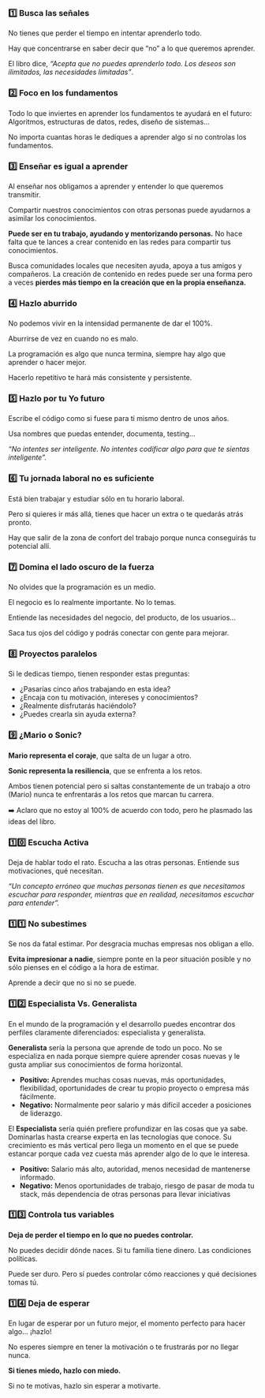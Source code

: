 ### 1️⃣ Busca las señales

No tienes que perder el tiempo en intentar aprenderlo todo.

Hay que concentrarse en saber decir que “no” a lo que queremos aprender.

El libro dice, _“Acepta que no puedes aprenderlo todo. Los deseos son ilimitados, las necesidades limitadas”_.

### 2️⃣ Foco en los fundamentos

Todo lo que inviertes en aprender los fundamentos te ayudará en el futuro: Algoritmos, estructuras de datos, redes, diseño de sistemas…

No importa cuantas horas le dediques a aprender algo si no controlas los fundamentos.
### 3️⃣ Enseñar es igual a aprender

Al enseñar nos obligamos a aprender y entender lo que queremos transmitir.

Compartir nuestros conocimientos con otras personas puede ayudarnos a asimilar los conocimientos.

**Puede ser en tu trabajo, ayudando y mentorizando personas.** No hace falta que te lances a crear contenido en las redes para compartir tus conocimientos.

Busca comunidades locales que necesiten ayuda, apoya a tus amigos y compañeros. La creación de contenido en redes puede ser una forma pero a veces **pierdes más tiempo en la creación que en la propia enseñanza.**

### 4️⃣ Hazlo aburrido

No podemos vivir en la intensidad permanente de dar el 100%.

Aburrirse de vez en cuando no es malo.

La programación es algo que nunca termina, siempre hay algo que aprender o hacer mejor.

Hacerlo repetitivo te hará más consistente y persistente.

### 5️⃣ Hazlo por tu Yo futuro

Escribe el código como si fuese para ti mismo dentro de unos años.

Usa nombres que puedas entender, documenta, testing…

_“No intentes ser inteligente. No intentes codificar algo para que te sientas inteligente”._

### 6️⃣ Tu jornada laboral no es suficiente

Está bien trabajar y estudiar sólo en tu horario laboral.

Pero si quieres ir más allá, tienes que hacer un extra o te quedarás atrás pronto.

Hay que salir de la zona de confort del trabajo porque nunca conseguirás tu potencial allí.

### 7️⃣ Domina el lado oscuro de la fuerza

No olvides que la programación es un medio.

El negocio es lo realmente importante. No lo temas.

Entiende las necesidades del negocio, del producto, de los usuarios…

Saca tus ojos del código y podrás conectar con gente para mejorar.

### 8️⃣ Proyectos paralelos

Si le dedicas tiempo, tienen responder estas preguntas:

- ¿Pasarías cinco años trabajando en esta idea?
- ¿Encaja con tu motivación, intereses y conocimientos?
- ¿Realmente disfrutarás haciéndolo?
- ¿Puedes crearla sin ayuda externa?

### 9️⃣ ¿Mario o Sonic?

**Mario representa el coraje**, que salta de un lugar a otro.

**Sonic representa la resiliencia**, que se enfrenta a los retos.

Ambos tienen potencial pero si saltas constantemente de un trabajo a otro (Mario) nunca te enfrentarás a los retos que marcan tu carrera.

➡️ Aclaro que no estoy al 100% de acuerdo con todo, pero he plasmado las ideas del libro.

### 1️⃣0️⃣ Escucha Activa

Deja de hablar todo el rato. Escucha a las otras personas. Entiende sus motivaciones, qué necesitan.

_“Un concepto erróneo que muchas personas tienen es que necesitamos escuchar para responder, mientras que en realidad, necesitamos escuchar para entender”._

### 1️⃣1️⃣ No subestimes

Se nos da fatal estimar. Por desgracia muchas empresas nos obligan a ello.

**Evita impresionar a nadie**, siempre ponte en la peor situación posible y no sólo pienses en el código a la hora de estimar.

Aprende a decir que no si no se puede.

### 1️⃣2️⃣ Especialista Vs. Generalista

En el mundo de la programación y el desarrollo puedes encontrar dos perfiles claramente diferenciados: especialista y generalista.

**Generalista** sería la persona que aprende de todo un poco. No se especializa en nada porque siempre quiere aprender cosas nuevas y le gusta ampliar sus conocimientos de forma horizontal.

- **Positivo:** Aprendes muchas cosas nuevas, más oportunidades, flexibilidad, oportunidades de crear tu propio proyecto o empresa más fácilmente.
- **Negativo:** Normalmente peor salario y más difícil acceder a posiciones de liderazgo.

El **Especialista** sería quién prefiere profundizar en las cosas que ya sabe. Dominarlas hasta crearse experta en las tecnologías que conoce. Su crecimiento es más vertical pero llega un momento en el que se puede estancar porque cada vez cuesta más aprender algo de lo que le interesa.

- **Positivo:** Salario más alto, autoridad, menos necesidad de mantenerse informado.
- **Negativo:** Menos oportunidades de trabajo, riesgo de pasar de moda tu stack, más dependencia de otras personas para llevar iniciativas

### 1️⃣3️⃣ Controla tus variables

**Deja de perder el tiempo en lo que no puedes controlar.**

No puedes decidir dónde naces. Si tu familia tiene dinero. Las condiciones políticas.

Puede ser duro. Pero sí puedes controlar cómo reacciones y qué decisiones tomas tú.

### 1️⃣4️⃣ Deja de esperar

En lugar de esperar por un futuro mejor, el momento perfecto para hacer algo… ¡hazlo!

No esperes siempre en tener la motivación o te frustrarás por no llegar nunca.

**Si tienes miedo, hazlo con miedo.**

Si no te motivas, hazlo sin esperar a motivarte.

